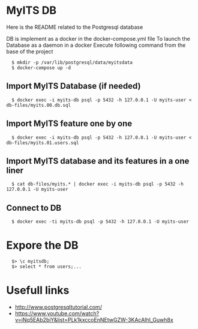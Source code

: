 # MyITS DB

Here is the README related to the Postgresql database

DB is implement as a docker in the docker-compose.yml file
To launch the Database as a daemon in a docker
Execute following command from the base of the project

~~~~
  $ mkdir -p /var/lib/postgresql/data/myitsdata
  $ docker-compose up -d
~~~~

## Import MyITS Database (if needed)

~~~~
  $ docker exec -i myits-db psql -p 5432 -h 127.0.0.1 -U myits-user < db-files/myits.00.db.sql
~~~~

## Import MyITS feature one by one

~~~~
  $ docker exec -i myits-db psql -p 5432 -h 127.0.0.1 -U myits-user < db-files/myits.01.users.sql
~~~~

## Import MyITS database and its features in a one liner

~~~~
  $ cat db-files/myits.* | docker exec -i myits-db psql -p 5432 -h 127.0.0.1 -U myits-user
~~~~

## Connect to DB 

~~~~
  $ docker exec -ti myits-db psql -p 5432 -h 127.0.0.1 -U myits-user
~~~~

# Expore the DB

~~~~
  $> \c myitsdb;
  $> select * from users;...
~~~~

# Usefull links

* http://www.postgresqltutorial.com/
* https://www.youtube.com/watch?v=jNq5EAb2biY&list=PLk1kxccoEnNEtwGZW-3KAcAlhI_Guwh8x


